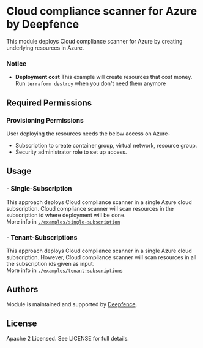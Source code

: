# Cloud compliance scanner for Azure by Deepfence

This module deploys Cloud compliance scanner for Azure by creating underlying resources in Azure.

### Notice

* **Deployment cost** This example will create resources that cost money.<br/>Run `terraform destroy` when you don't need them anymore

## Required Permissions

### Provisioning Permissions

User deploying the resources needs the below access on Azure-
- Subscription to create container group, virtual network, resource group.
- Security administrator role to set up access.

## Usage

### - Single-Subscription

This approach deploys Cloud compliance scanner in a single Azure cloud subscription. Cloud compliance scanner will scan resources in the subscription id where deployment will be done.<br/>
More info
in [`./examples/single-subscription`](https://github.com/deepfence/terraform-azure/tree/main/examples/single-subscription)

### - Tenant-Subscriptions

This approach deploys Cloud compliance scanner in a single Azure cloud subscription. However, Cloud compliance scanner will scan resources in all the subscription ids given as input.<br/>
More info
in [`./examples/tenant-subscriptions`](https://github.com/deepfence/terraform-azure/tree/main/examples/single-subscription)

## Authors

Module is maintained and supported by [Deepfence](https://deepfence.io/).

## License

Apache 2 Licensed. See LICENSE for full details.
